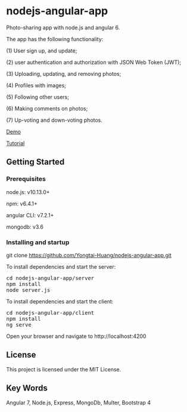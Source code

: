 # nodejs-angular-app
Photo-sharing app with node.js and angular 6.

The app has the following functionality:

(1) User sign up, and update;

(2) user authentication and authorization with JSON Web Token (JWT);

(3) Uploading, updating, and removing photos;

(4) Profiles with images;

(5) Following other users;

(6) Making comments on photos;

(7) Up-voting and down-voting photos.


<a href="https://www.webkang.com">Demo</a>

<a href="https://www.webkang.com">Tutorial</a>


## Getting Started

### Prerequisites

node.js: v10.13.0+

npm: v6.4.1+

angular CLI: v7.2.1+

mongodb: v3.6

### Installing and startup

git clone https://github.com/Yongtai-Huang/nodejs-angular-app.git

To install dependencies and start the server:

<pre>
cd nodejs-angular-app/server
npm install
node server.js
</pre>

To install dependencies and start the client:
<pre>
cd nodejs-angular-app/client
npm install
ng serve
</pre>

Open your browser and navigate to
http://localhost:4200

## License

This project is licensed under the MIT License.

## Key Words

Angular 7, Node.js, Express, MongoDb, Multer, Bootstrap 4
